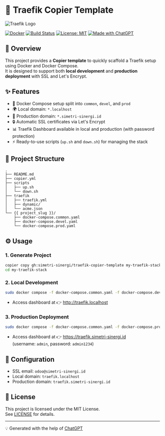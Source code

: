 # 🚀 Traefik Copier Template

![Traefik
Logo](https://doc.traefik.io/traefik/assets/img/traefik.logo.png)

[![Docker](https://img.shields.io/badge/Docker-✔-blue?logo=docker)](https://www.docker.com/)
[![Build
Status](https://img.shields.io/badge/build-passing-brightgreen)](#)
[![License:
MIT](https://img.shields.io/badge/License-MIT-yellow.svg)](LICENSE)
[![Made with
ChatGPT](https://img.shields.io/badge/Made%20with-ChatGPT-ff69b4?logo=openai)](https://openai.com/)

## 📖 Overview

This project provides a **Copier template** to quickly scaffold a
Traefik setup using Docker and Docker Compose.\
It is designed to support both **local development** and **production
deployment** with SSL and Let's Encrypt.

## ✨ Features

-   🐳 Docker Compose setup split into `common`, `devel`, and `prod`
-   🌍 Local domain: `*.localhost`
-   🔐 Production domain: `*.simetri-sinergi.id`
-   🔒 Automatic SSL certificates via Let's Encrypt
-   📊 Traefik Dashboard available in local and production (with
    password protection)
-   ⚡ Ready-to-use scripts (`up.sh` and `down.sh`) for managing the
    stack

## 📂 Project Structure

    .
    ├── README.md
    ├── copier.yml
    ├── scripts
    │   ├── up.sh
    │   └── down.sh
    ├── traefik
    │   ├── traefik.yml
    │   ├── dynamic/
    │   └── acme.json
    └── {{ project_slug }}/
        ├── docker-compose.common.yaml
        ├── docker-compose.devel.yaml
        └── docker-compose.prod.yaml

## ⚙️ Usage

### 1. Generate Project

``` bash
copier copy gh:simetri-sinergi/traefik-copier-template my-traefik-stack
cd my-traefik-stack
```

### 2. Local Development

``` bash
sudo docker compose -f docker-compose.common.yaml -f docker-compose.devel.yaml up -d
```

-   Access dashboard at 👉 <http://traefik.localhost>

### 3. Production Deployment

``` bash
sudo docker compose -f docker-compose.common.yaml -f docker-compose.prod.yaml up -d
```

-   Access dashboard at 👉 <https://traefik.simetri-sinergi.id>\
    (username: `admin`, password: `admin1234`)

## 🔑 Configuration

-   SSL email: `odoo@simetri-sinergi.id`
-   Local domain: `traefik.localhost`
-   Production domain: `traefik.simetri-sinergi.id`

## 📜 License

This project is licensed under the MIT License.\
See [LICENSE](LICENSE) for details.

------------------------------------------------------------------------

💡 Generated with the help of [ChatGPT](https://openai.com/)
